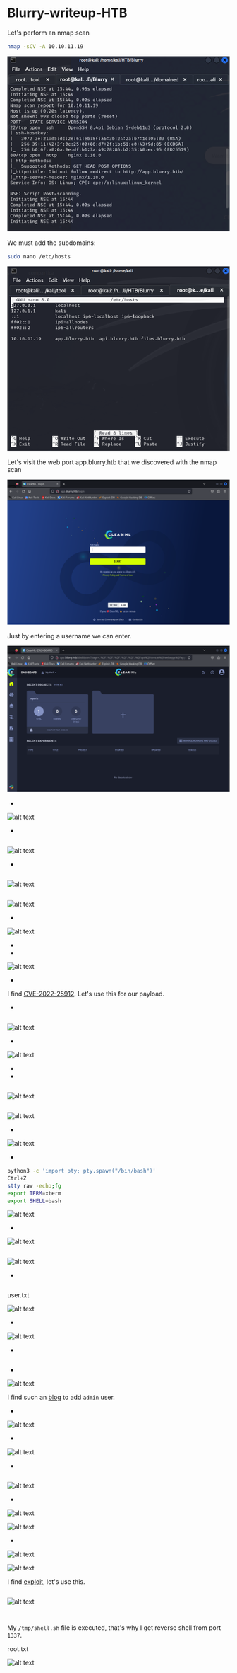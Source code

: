 # Blurry-writeup-HTB
Let's perform an nmap scan

```bash
nmap -sCV -A 10.10.11.19
```

![alt text](https://github.com/Milamagof/Blurry-writeup-HTB/blob/635246a4b8ec31bab83424e0ec2dc9a1dbe30462/Screenshot_2024-06-08_15_45_41.png)

We must add the subdomains:

```bash
sudo nano /etc/hosts 
```

![alt text](https://github.com/Milamagof/Blurry-writeup-HTB/blob/52f9e337e18d4ba5b6940ca24728b4df07d5d6a1/Screenshot_2024-06-10_18_45_06_1.png)


Let's visit the web port app.blurry.htb that we discovered with the nmap scan


![alt text](https://github.com/Milamagof/Blurry-writeup-HTB/blob/52f9e337e18d4ba5b6940ca24728b4df07d5d6a1/Screenshot_2024-06-08_15_46_05.png)

Just by entering a username we can enter.

![alt text](https://github.com/Milamagof/Blurry-writeup-HTB/blob/52f9e337e18d4ba5b6940ca24728b4df07d5d6a1/Screenshot_2024-06-08_16_28_06.png)


-

![alt text]()


-

```javascript

```


![alt text]()

-

```bash

```

![alt text]()


```bash
```

![alt text]()

-

![alt text]()


-


-

![alt text]()

-

I find [CVE-2022-25912](https://security.snyk.io/vuln/SNYK-JS-SIMPLEGIT-3112221). Let's use this for our payload.

-
```bash

```

![alt text]()

-

![alt text]()


-
-

```bash

```

![alt text]()


```bash

```

![alt text]()

-

![alt text]()


-
```bash
python3 -c 'import pty; pty.spawn("/bin/bash")'
Ctrl+Z
stty raw -echo;fg
export TERM=xterm
export SHELL=bash
```

![alt text]()

-

![alt text]()



```bash

```

![alt text]()


-


```bash

```


user.txt

![alt text]()

-

![alt text]()



-

```bash

```
-

![alt text]()


I find such an [blog](https://community.librenms.org/t/adding-admin-users-on-librenms/20782) to add `admin` user.

-

![alt text]()


-

![alt text]()


-
```bash

```

![alt text]()

-

![alt text]()




![alt text]()

-

![alt text]()



![alt text]()


I find [exploit](https://www.exploit-db.com/exploits/46544), let's use this.



```bash

```

![alt text]()



```bash

```


```bash

```

My `/tmp/shell.sh` file is executed, that's why I get reverse shell from port `1337`.

root.txt

![alt text](img/image-29.png)
